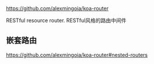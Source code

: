 <https://github.com/alexmingoia/koa-router>

 RESTful resource router. RESTful风格的路由中间件

## 嵌套路由

<https://github.com/alexmingoia/koa-router#nested-routers>